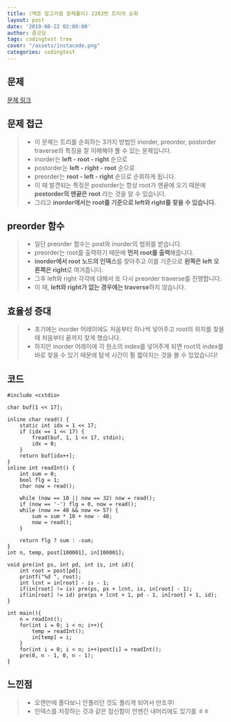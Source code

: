 ```yaml
---
title: (백준 알고리즘 문제풀이) 2263번 트리의 순회
layout: post
date: '2019-08-22 02:00:00'
author: 줌코딩
tags: codingtest tree
cover: "/assets/instacode.png"
categories: codingtest
---
```


## 문제

[문제 링크](https://www.acmicpc.net/problem/2263)

## 문제 접근

>* 이 문제는 트리를 순회하는 3가지 방법인 inorder, preorder, postorder traverse의 특징을 잘 이해해야 풀 수 있는 문제입니다.
>* inorder는 **left - root - right** 순으로
>* postorder는 **left - right - root** 순으로
>* preorder는 **root - left - right** 순으로 순회하게 됩니다.
>* 이 때 발견되는 특징은 postorder는 항상 root가 맨끝에 오기 때문에 **postorder의 맨끝은 root** 라는 것을 알 수 있습니다.
>* 그리고 **inorder에서는 root를 기준으로 left와 right를 찾을 수 있습니다.**

## preorder 함수

>* 일단 preorder 함수는 post와 inorder의 범위를 받습니다.
>* preorder는 root를 출력하기 때문에 **먼저 root를 출력**해줍니다.
>* **inorder에서 root 노드의 인덱스**를 찾아주고 이를 기준으로 **왼쪽은 left 오른쪽은 right**로 여겨줍니다.
>* 그후 left와 right 각각에 대해서 또 다시 preorder traverse를 진행합니다.
>* 이 때, **left와 right가 없는 경우에는 traverse**하지 않습니다.

## 효율성 증대

>* 초기에는 inorder 어레이에도 처음부터 하나씩 넣어주고 root의 위치를 찾을 때 처음부터 끝까지 찾게 했습니다.
>* 하지만 inorder 어레이에 각 원소의 index를 넣어주게 되면 root의 index를 바로 찾을 수 있기 때문에 탐색 시간이 훨 짧아지는 것을 볼 수 있었습니다!

## 코드

    #include <cstdio>

    char buf[1 << 17];

    inline char read() {
        static int idx = 1 << 17;
        if (idx == 1 << 17) {
            fread(buf, 1, 1 << 17, stdin);
            idx = 0;
        }
        return buf[idx++];
    }
    inline int readInt() {
        int sum = 0;
        bool flg = 1;
        char now = read();

        while (now == 10 || now == 32) now = read();
        if (now == '-') flg = 0, now = read();
        while (now >= 48 && now <= 57) {
            sum = sum * 10 + now - 48;
            now = read();
        }

        return flg ? sum : -sum;
    }
    int n, temp, post[100001], in[100001];

    void pre(int ps, int pd, int is, int id){
        int root = post[pd];
        printf("%d ", root);
        int lcnt = in[root] - is - 1;
        if(in[root] != is) pre(ps, ps + lcnt, is, in[root] - 1);
        if(in[root] != id) pre(ps + lcnt + 1, pd - 1, in[root] + 1, id);
    }

    int main(){
        n = readInt();
        for(int i = 0; i < n; i++){
            temp = readInt();
            in[temp] = i;
        }
        for(int i = 0; i < n; i++)post[i] = readInt();
        pre(0, n - 1, 0, n - 1);
    }

## 느낀점

>* 오랜만에 풀다보니 안풀리던 것도 풀리게 되어서 만조쿠!
>* 인덱스를 저장하는 것과 같은 참신함이 언젠간 내머리에도 있기를 ㅎㅎ